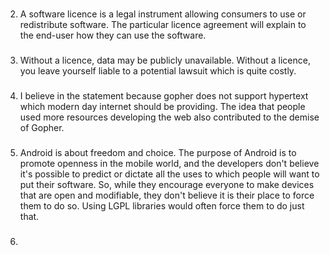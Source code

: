 ### 
2. A software licence is a legal instrument allowing consumers to use or redistribute software. The particular licence agreement will explain to the end-user how they can use the software.

###
3. Without a licence, data may be publicly unavailable. Without a licence, you leave yourself liable to a potential lawsuit which is quite costly.

###
4. I believe in the statement because gopher does not support hypertext which modern day internet should be providing. The idea that people used more resources developing the web also contributed to the demise of Gopher.


###
5. Android is about freedom and choice. The purpose of Android is to promote openness in the mobile world, and the developers don't believe it's possible to predict or dictate all the uses to which people will want to put their software. So, while they encourage everyone to make devices that are open and modifiable, they don't believe it is their place to force them to do so. Using LGPL libraries would often force them to do just that. 

###
6.
